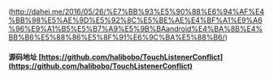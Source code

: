 (http://dahei.me/2016/05/26/%E7%BB%93%E5%90%88%E6%94%AF%E4%BB%98%E5%AE%9D%E5%92%8C%E5%BE%AE%E4%BF%A1%E9%A6%96%E9%A1%B5%E5%B7%A9%E5%9B%BAandroid%E4%BA%8B%E4%BB%B6%E5%88%86%E5%8F%91%E6%9C%BA%E5%88%B6/)
#### 源码地址 [https://github.com/halibobo/TouchListenerConflict](https://github.com/halibobo/TouchListenerConflict)


